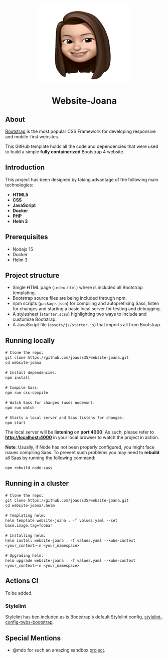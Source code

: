 <p align="center">
  <img src=".github/logo.png" width="300" height="250" alt="">
</p>

<h1 align="center">Website-Joana</h1>

## About

[Bootstrap](https://getbootstrap.com/) is the most popular CSS Framework for developing responsive and mobile-first websites.

This GitHub template holds all the code and dependencies that were used to build a simple **fully containerized** Bootstrap 4 website.

## Introduction

This project has been designed by taking advantage of the following main technologies:
- **HTML5**
- **CSS**
- **JavaScript**
- **Docker**
- **PHP**
- **Helm 3**

## Prerequisites

- Nodejs 15
- Docker
- Helm 3

## Project structure

- Single HTML page (`index.html`) where is included all Bootstrap templating.
- Bootstrap source files are being included through npm.
- npm scripts (`package.json`) for compiling and autoprefixing Sass, listen for changes and starting a basic local server for testing and debugging.
- A stylesheet (`starter.scss`) highlighting two ways to include and customize Bootstrap.
- A JavaScript file (`assets/js/starter.js`) that imports all from Bootstrap.

## Running locally

```shell
# Clone the repo:
git clone https://github.com/joaoss35/website-joana.git
cd website-joana

# Install dependencies:
npm install

# Compile Sass:
npm run css-compile

# Watch Sass for changes (uses nodemon):
npm run watch

# Starts a local server and Saas listens for changes:
npm start
```

The local server will be **listening** on **port 4000**. As such, please refer to **<http://localhost:4000>** in your local browser to watch the project in action.

**Note**: Usually, if Node has not been properly configured, you might face issues compiling Saas. To prevent such problems you may need to **rebuild** all Saas by running the following command:

`npm rebuild node-sass`

## Running in a cluster

```shell
# Clone the repo:
git clone https://github.com/joaoss35/website-joana.git
cd website-joana/.helm

# Templating helm:
helm template website-joana . -f values.yaml --set base.image.tag=foobar

# Installing helm:
helm install website-joana . -f values.yaml --kube-context <your_context>-n <your_namespace>

# Upgrading helm:
helm upgrade website-joana . -f values.yaml --kube-context <your_context>-n <your_namespace>
````

## Actions CI

To be added.

### Stylelint

Stylelint has ben included as is Bootstrap's default Stylelint config, [stylelint-config-twbs-bootstrap](https://github.com/twbs/stylelint-config-twbs-bootstrap).

## Special Mentions

- @mdo for such an amazing sandbox [project](https://github.com/twbs/bootstrap-npm-starter).
